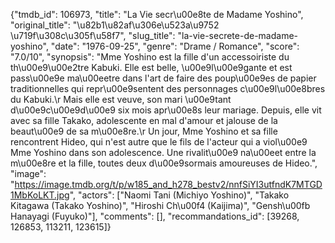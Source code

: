 {"tmdb_id": 106973, "title": "La Vie secr\u00e8te de Madame Yoshino", "original_title": "\u82b1\u82af\u306e\u523a\u9752 \u719f\u308c\u305f\u58f7", "slug_title": "la-vie-secrete-de-madame-yoshino", "date": "1976-09-25", "genre": "Drame / Romance", "score": "7.0/10", "synopsis": "Mme Yoshino est la fille d'un accessoiriste du th\u00e9\u00e2tre Kabuki. Elle est belle, \u00e9l\u00e9gante et est pass\u00e9e ma\u00eetre dans l'art de faire des poup\u00e9es de papier traditionnelles qui repr\u00e9sentent des personnages c\u00e9l\u00e8bres du Kabuki.\r Mais elle est veuve, son mari \u00e9tant d\u00e9c\u00e9d\u00e9 six mois apr\u00e8s leur mariage. Depuis, elle vit avec sa fille Takako, adolescente en mal d'amour et jalouse de la beaut\u00e9 de sa m\u00e8re.\r Un jour, Mme Yoshino et sa fille rencontrent Hideo, qui n'est autre que le fils de l'acteur qui a viol\u00e9 Mme Yoshino dans son adolescence. Une rivalit\u00e9 na\u00eet entre la m\u00e8re et la fille, toutes deux d\u00e9sormais amoureuses de Hideo.", "image": "https://image.tmdb.org/t/p/w185_and_h278_bestv2/nnfSiYI3utfndK7MTGD1MbKoLKT.jpg", "actors": ["Naomi Tani (Michiyo Yoshino)", "Takako Kitagawa (Takako Yoshino)", "Hiroshi Ch\u00f4 (Kaijima)", "Gensh\u00fb Hanayagi (Fuyuko)"], "comments": [], "recommandations_id": [39268, 126853, 113211, 123615]}